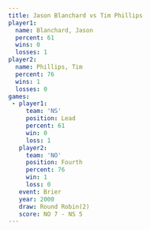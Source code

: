 ```yaml
---
title: Jason Blanchard vs Tim Phillips
player1:                
  name: Blanchard, Jason
  percent: 61           
  wins: 0               
  losses: 1             
player2:                
  name: Phillips, Tim   
  percent: 76           
  wins: 1               
  losses: 0             
games:
 - player1:        
     team: 'NS'    
     position: Lead
     percent: 61   
     win: 0        
     loss: 1       
   player2:          
     team: 'NO'      
     position: Fourth
     percent: 76     
     win: 1          
     loss: 0         
   event: Brier        
   year: 2000          
   draw: Round Robin(2)
   score: NO 7 - NS 5  
---
```

